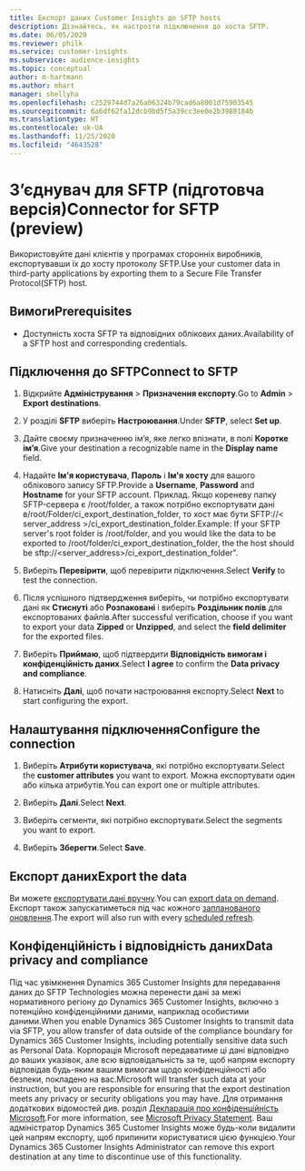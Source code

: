 ```yaml
---
title: Експорт даних Customer Insights до SFTP hosts
description: Дізнайтесь, як настроїти підключення до хоста SFTP.
ms.date: 06/05/2020
ms.reviewer: philk
ms.service: customer-insights
ms.subservice: audience-insights
ms.topic: conceptual
author: m-hartmann
ms.author: mhart
manager: shellyha
ms.openlocfilehash: c2529744d7a26a06324b79cad6a8001d75903545
ms.sourcegitcommit: 6a6df62fa12dcb9bd5f5a39cc3ee0e2b3988184b
ms.translationtype: HT
ms.contentlocale: uk-UA
ms.lasthandoff: 11/25/2020
ms.locfileid: "4643528"
---
```

# <a name="connector-for-sftp-preview"></a><span data-ttu-id="4900d-103">З’єднувач для SFTP (підготовча версія)</span><span class="sxs-lookup"><span data-stu-id="4900d-103">Connector for SFTP (preview)</span></span>

<span data-ttu-id="4900d-104">Використовуйте дані клієнтів у програмах сторонніх виробників, експортувавши їх до хосту протоколу SFTP.</span><span class="sxs-lookup"><span data-stu-id="4900d-104">Use your customer data in third-party applications by exporting them to a Secure File Transfer Protocol(SFTP) host.</span></span>

## <a name="prerequisites"></a><span data-ttu-id="4900d-105">Вимоги</span><span class="sxs-lookup"><span data-stu-id="4900d-105">Prerequisites</span></span>

- <span data-ttu-id="4900d-106">Доступність хоста SFTP та відповідних облікових даних.</span><span class="sxs-lookup"><span data-stu-id="4900d-106">Availability of a SFTP host and corresponding credentials.</span></span>

## <a name="connect-to-sftp"></a><span data-ttu-id="4900d-107">Підключення до SFTP</span><span class="sxs-lookup"><span data-stu-id="4900d-107">Connect to SFTP</span></span>

1. <span data-ttu-id="4900d-108">Відкрийте **Адміністрування** > **Призначення експорту**.</span><span class="sxs-lookup"><span data-stu-id="4900d-108">Go to **Admin** > **Export destinations**.</span></span>

1. <span data-ttu-id="4900d-109">У розділі **SFTP** виберіть **Настроювання**.</span><span class="sxs-lookup"><span data-stu-id="4900d-109">Under **SFTP**, select **Set up**.</span></span>

1. <span data-ttu-id="4900d-110">Дайте своєму призначенню ім’я, яке легко впізнати, в полі **Коротке ім’я**.</span><span class="sxs-lookup"><span data-stu-id="4900d-110">Give your destination a recognizable name in the **Display name** field.</span></span>

1. <span data-ttu-id="4900d-111">Надайте **Ім'я користувача**, **Пароль** і **Ім'я хосту** для вашого облікового запису SFTP.</span><span class="sxs-lookup"><span data-stu-id="4900d-111">Provide a **Username**, **Password** and **Hostname** for your SFTP account.</span></span> <span data-ttu-id="4900d-112">Приклад. Якщо кореневу папку SFTP-сервера є /root/folder, а також потрібно експортувати дані в/root/Folder/ci_export_destination_folder, то хост має бути SFTP://< server_address >/ci_export_destination_folder.</span><span class="sxs-lookup"><span data-stu-id="4900d-112">Example: If your SFTP server's root folder is /root/folder, and you would like the data to be exported to /root/folder/ci_export_destination_folder, the the host should be sftp://<server_address>/ci_export_destination_folder".</span></span>

1. <span data-ttu-id="4900d-113">Виберіть **Перевірити**, щоб перевірити підключення.</span><span class="sxs-lookup"><span data-stu-id="4900d-113">Select **Verify** to test the connection.</span></span>

1. <span data-ttu-id="4900d-114">Після успішного підтвердження виберіть, чи потрібно експортувати дані як **Стиснуті** або **Розпаковані** і виберіть **Роздільник полів** для експортованих файлів.</span><span class="sxs-lookup"><span data-stu-id="4900d-114">After successful verification, choose if you want to export your data **Zipped** or **Unzipped**, and select the **field delimiter** for the exported files.</span></span>

1. <span data-ttu-id="4900d-115">Виберіть **Приймаю**, щоб підтвердити **Відповідність вимогам і конфіденційність даних**.</span><span class="sxs-lookup"><span data-stu-id="4900d-115">Select **I agree** to confirm the **Data privacy and compliance**.</span></span>

1. <span data-ttu-id="4900d-116">Натисніть **Далі**, щоб почати настроювання експорту.</span><span class="sxs-lookup"><span data-stu-id="4900d-116">Select **Next** to start configuring the export.</span></span>

## <a name="configure-the-connection"></a><span data-ttu-id="4900d-117">Налаштування підключення</span><span class="sxs-lookup"><span data-stu-id="4900d-117">Configure the connection</span></span>

1. <span data-ttu-id="4900d-118">Виберіть **Атрибути користувача**, які потрібно експортувати.</span><span class="sxs-lookup"><span data-stu-id="4900d-118">Select the **customer attributes** you want to export.</span></span> <span data-ttu-id="4900d-119">Можна експортувати один або кілька атрибутів.</span><span class="sxs-lookup"><span data-stu-id="4900d-119">You can export one or multiple attributes.</span></span>

1. <span data-ttu-id="4900d-120">Виберіть **Далі**.</span><span class="sxs-lookup"><span data-stu-id="4900d-120">Select **Next**.</span></span>

1. <span data-ttu-id="4900d-121">Виберіть сегменти, які потрібно експортувати.</span><span class="sxs-lookup"><span data-stu-id="4900d-121">Select the segments you want to export.</span></span>

1. <span data-ttu-id="4900d-122">Виберіть **Зберегти**.</span><span class="sxs-lookup"><span data-stu-id="4900d-122">Select **Save**.</span></span>

## <a name="export-the-data"></a><span data-ttu-id="4900d-123">Експорт даних</span><span class="sxs-lookup"><span data-stu-id="4900d-123">Export the data</span></span>

<span data-ttu-id="4900d-124">Ви можете [експортувати дані вручну](export-destinations.md).</span><span class="sxs-lookup"><span data-stu-id="4900d-124">You can [export data on demand](export-destinations.md).</span></span> <span data-ttu-id="4900d-125">Експорт також запускатиметься під час кожного [запланованого оновлення](system.md#schedule-tab).</span><span class="sxs-lookup"><span data-stu-id="4900d-125">The export will also run with every [scheduled refresh](system.md#schedule-tab).</span></span>

## <a name="data-privacy-and-compliance"></a><span data-ttu-id="4900d-126">Конфіденційність і відповідність даних</span><span class="sxs-lookup"><span data-stu-id="4900d-126">Data privacy and compliance</span></span>

<span data-ttu-id="4900d-127">Під час увімкнення Dynamics 365 Customer Insights для передавання даних до SFTP Technologies можна перенести дані за межі нормативного регіону до Dynamics 365 Customer Insights, включно з потенційно конфіденційними даними, наприклад особистими даними.</span><span class="sxs-lookup"><span data-stu-id="4900d-127">When you enable Dynamics 365 Customer Insights to transmit data via SFTP, you allow transfer of data outside of the compliance boundary for Dynamics 365 Customer Insights, including potentially sensitive data such as Personal Data.</span></span> <span data-ttu-id="4900d-128">Корпорація Microsoft передаватиме ці дані відповідно до ваших указівок, але всю відповідальність за те, щоб напрям експорту відповідав будь-яким вашим вимогам щодо конфіденційності або безпеки, покладено на вас.</span><span class="sxs-lookup"><span data-stu-id="4900d-128">Microsoft will transfer such data at your instruction, but you are responsible for ensuring that the export destination meets any privacy or security obligations you may have.</span></span> <span data-ttu-id="4900d-129">Для отримання додаткових відомостей див. розділ [Декларація про конфіденційність Microsoft](https://go.microsoft.com/fwlink/?linkid=396732).</span><span class="sxs-lookup"><span data-stu-id="4900d-129">For more information, see [Microsoft Privacy Statement](https://go.microsoft.com/fwlink/?linkid=396732).</span></span>
<span data-ttu-id="4900d-130">Ваш адміністратор Dynamics 365 Customer Insights може будь-коли видалити цей напрям експорту, щоб припинити користуватися цією функцією.</span><span class="sxs-lookup"><span data-stu-id="4900d-130">Your Dynamics 365 Customer Insights Administrator can remove this export destination at any time to discontinue use of this functionality.</span></span>
